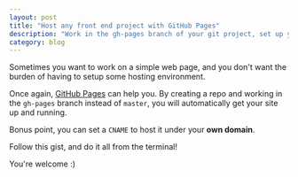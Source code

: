 ```yaml
---
layout: post
title: "Host any front end project with GitHub Pages"
description: "Work in the gh-pages branch of your git project, set up your own domain with a CNAME"
category: blog
---
```


Sometimes you want to work on a simple web page, and you don't want the burden
of having to setup some hosting environment.

Once again, [GitHub Pages](https://pages.github.com/) can help you. By
creating a repo and working in the `gh-pages` branch instead of `master`,
you will automatically get your site up and running.

Bonus point, you can set a `CNAME` to host it under your **own domain**.

Follow this gist, and do it all from the terminal!

<script src="https://gist.github.com/ssaunier/11346846.js"></script>

You're welcome :)